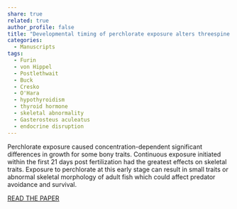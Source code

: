 ```yaml
---
share: true
related: true
author_profile: false
title: "Developmental timing of perchlorate exposure alters threespine stickleback dermal bone"
categories:
  - Manuscripts
tags:
  - Furin
  - von Hippel
  - Postlethwait
  - Buck
  - Cresko
  - O'Hara
  - hypothyroidism
  - thyroid hormone
  - skeletal abnormality
  - Gasterosteus aculeatus
  - endocrine disruption
---
```


Perchlorate exposure caused concentration-dependent significant differences in growth for some bony traits. Continuous exposure initiated within the first 21 days post fertilization had the greatest effects on skeletal traits. Exposure to perchlorate at this early stage can result in small traits or abnormal skeletal morphology of adult fish which could affect predator avoidance and survival.

[READ THE PAPER](https://www.sciencedirect.com/science/article/pii/S0016648015000532?via%3Dihub)
